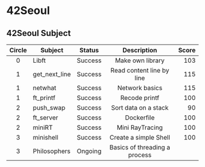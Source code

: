 # 42Seoul
42Seoul Subject
---
|Circle|Subject|Status|Description|Score|
|:---:|---|:---:|:---:|---:|
|0|Libft|Success|Make own library|103|
|1|get_next_line|Success|Read content line by line|115|
|1|netwhat|Success|Network basics|115|
|1|ft_printf|Success|Recode printf|100|
|2|push_swap|Success|Sort data on a stack|90|
|2|ft_server|Success|Dockerfile|100|
|2|miniRT|Success|Mini RayTracing|100|
|3|minishell|Success|Create a simple Shell|100|
|3|Philosophers|Ongoing|Basics of threading a process||
